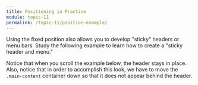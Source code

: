 ```yaml
---
title: Positioning in Practice
module: topic-11
permalink: /topic-11/position-example/
---
```


<div class="divider-heading"></div>

Using the fixed position also allows you to develop "sticky" headers or menu bars. Study the following example to learn how to create a "sticky header and menu."

Notice that when you scroll the example below, the header stays in place. Also, notice that in order to accomplish this look, we have to move the `.main-content` container down so that it does not appear behind the header.

<div class="codepen-embed">
  <p data-height="600" data-theme-id="30567" data-slug-hash="qBNYWae" data-default-tab="result" data-user="retrog4m3r" data-embed-version="2" data-pen-title="Dropdown Menu, Sticky" class="codepen"></p>
</div>
